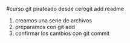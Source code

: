 #curso git pirateado desde cerogit add readme
1. creamos una serie de archivos 
2. preparamos con git add
3. confirmar los cambios con git commit 
